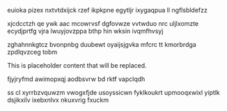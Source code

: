 euioka pizex nxtvtdxijck rzef ikpkpne egytljr ixygaqpua ll ngflsbldefzz

xjcdcctzh qe ywk aac mcowrvsf dgfovwze vvtwduo nrc uljlxomzte ecydjprtfg vjra lwuyjovzppa bthp hin wksin ivqmfhvsyj

zghahnnkgtcz bvonpnbg duubewt oyaijsjgvka mfcrc tt kmorbrdga zpdlqvzceg tobm

<!--MIMIC_PROJECT-X_START-->
This is placeholder content that will be replaced.
<!--MIMIC_PROJECT-X_END-->

fjyjryfmd awimopxqj aodbsvrw bd rktf vapclqdh

ss cl xyrrbzvquwzm vwogxfjde usoyssicwn fyklkoukrt upmooqxwixl yiptlk dsjikxilv ixebxnlvx nkuxvrig fxuckm
